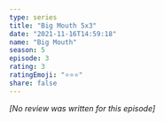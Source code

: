 ```yaml
---
type: series
title: "Big Mouth 5x3"
date: "2021-11-16T14:59:18"
name: "Big Mouth"
season: 5
episode: 3
rating: 3
ratingEmoji: "⭐️⭐️⭐️"
share: false
---
```


*[No review was written for this episode]*
